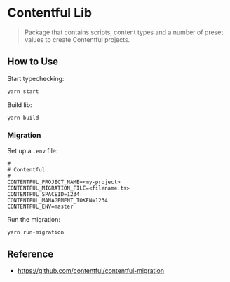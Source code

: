 # Contentful Lib

> Package that contains scripts, content types and a number of preset values to
> create Contentful projects.

## How to Use

Start typechecking:

```bash
yarn start
```

Build lib:

```bash
yarn build
```

### Migration

Set up a `.env` file:

```
#
# Contentful
#
CONTENTFUL_PROJECT_NAME=<my-project>
CONTENTFUL_MIGRATION_FILE=<filename.ts>
CONTENTFUL_SPACEID=1234
CONTENTFUL_MANAGEMENT_TOKEN=1234
CONTENTFUL_ENV=master
```

Run the migration:

```bash
yarn run-migration
```

## Reference

- https://github.com/contentful/contentful-migration
